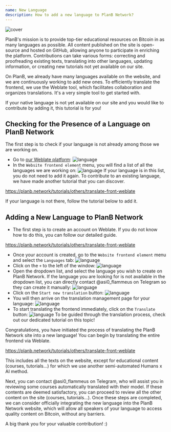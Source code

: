 ```yaml
---
name: New Language
description: How to add a new language to PlanB Network?
---
```

![cover](assets/cover.webp)

PlanB's mission is to provide top-tier educational resources on Bitcoin in as many languages as possible. All content published on the site is open-source and hosted on GitHub, allowing anyone to participate in enriching the platform. Contributions can take various forms: correcting and proofreading existing texts, translating into other languages, updating information, or creating new tutorials not yet available on our site.

On PlanB, we already have many languages available on the website, and we are continuously working to add new ones. To efficiently translate the frontend, we use the Weblate tool, which facilitates collaboration and organizes translations. It's a very simple tool to get started with.

If your native language is not yet available on our site and you would like to contribute by adding it, this tutorial is for you!

## Checking for the Presence of a Language on PlanB Network

The first step is to check if your language is not already among those we are working on.

- Go to [our Weblate platform](https://weblate.planb.network/projects/planb-network-website/):
![language](assets/01.webp)
- In the `Website frontend element` menu, you will find a list of all the languages we are working on:
![language](assets/02.webp)
If your language is in this list, you do not need to add it again. To contribute to an existing language, we have made another tutorial that you can discover.

https://planb.network/tutorials/others/translate-front-weblate



If your language is not there, follow the tutorial below to add it.

## Adding a New Language to PlanB Network

- The first step is to create an account on Weblate. If you do not know how to do this, you can follow our detailed guide.

https://planb.network/tutorials/others/translate-front-weblate


- Once your account is created, go to the `Website frontend element` menu and select the `Languages` tab:
![language](assets/03.webp)
- Click on the `+` to the left of the window:
![language](assets/04.webp)
- Open the dropdown list, and select the language you wish to create on PlanB Network. If the language you are looking for is not available in the dropdown list, you can directly contact @asi0_flammeus on Telegram so they can create it manually:
![language](assets/05.webp)
- Click on the `Start new translation` button:
![language](assets/06.webp)
- You will then arrive on the translation management page for your language:
![language](assets/07.webp)
- To start translating the frontend immediately, click on the `Translate` button: ![language](assets/08.webp)
To be guided through the translation process, check out our dedicated tutorial on this topic!

Congratulations, you have initiated the process of translating the PlanB Network site into a new language! You can begin by translating the entire frontend via Weblate.

https://planb.network/tutorials/others/translate-front-weblate

 This includes all the texts on the website, except for educational content (courses, tutorials...) for which we use another semi-automated Humans x AI method.

Next, you can contact @asi0_flammeus on Telegram, who will assist you in reviewing some courses automatically translated with their model. If these contents are deemed satisfactory, you can proceed to review all the other content on the site (courses, tutorials...). Once these steps are completed, we can consider officially integrating the new language into the PlanB Network website, which will allow all speakers of your language to access quality content on Bitcoin, without any barriers.

A big thank you for your valuable contribution! :)